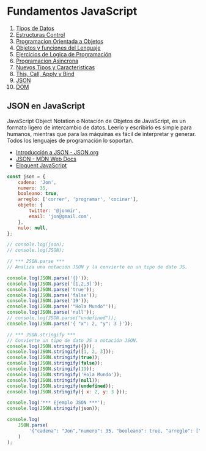 # Fundamentos JavaScript

1.  [Tipos de Datos](01_tipos_de_datos.md)
1.  [Estructuras Control](02_estructuras_control.md)
1.  [Programacion Orientada a Objetos](03_poo.md)
1.  [Objetos y funciones del Lenguaje](04_objetos_y_funciones.md)
1.  [Ejercicios de Logica de Programación](05_ejercicios_logica.md)
1.  [Programacion Asincrona](06_programacion_asincrona.md)
1.  [Nuevos Tipos y Caracteristicas](07_nuevos_tipos_y_caracteristicas.md)
1.  [This, Call, Apply y Bind](08_this_call_apply_bind.md)
1.  [JSON](09_json.md)
1.  [DOM](10_dom.md)

## JSON en JavaScript

JavaScript Object Notation o Notación de Objetos de JavaScript, es un formato ligero de intercambio de datos. Leerlo y escribirlo es simple para humanos, mientras que para las máquinas es fácil de interpretar y generar.
Todos los lenguajes de programación lo soportan.

-   [Introducción a JSON - JSON.org](https://www.json.org/json-es.html)
-   [JSON - MDN Web Docs](https://developer.mozilla.org/en-US/docs/Web/JavaScript/Reference/Global_Objects/JSON)
-   [Eloquent JavaScript](https://eloquentjavascript.net/)

```javascript
const json = {
    cadena: 'Jon',
    numero: 35,
    booleano: true,
    arreglo: ['correr', 'programar', 'cocinar'],
    objeto: {
        twitter: '@jonmir',
        email: 'jon@gmail.com',
    },
    nulo: null,
};

// console.log(json);
// console.log(JSON);

// *** JSON.parse ***
// Analiza una notación JSON y la convierte en un tipo de dato JS.

console.log(JSON.parse('{}'));
console.log(JSON.parse('[1,2,3]'));
console.log(JSON.parse('true'));
console.log(JSON.parse('false'));
console.log(JSON.parse('19'));
console.log(JSON.parse('"Hola Mundo"'));
console.log(JSON.parse('null'));
// console.log(JSON.parse("undefined"));
console.log(JSON.parse('{ "x": 2, "y": 3 }'));

// *** JSON.stringify ***
// Convierte un tipo de dato JS a notación JSON.
console.log(JSON.stringify({}));
console.log(JSON.stringify([1, 2, 3]));
console.log(JSON.stringify(true));
console.log(JSON.stringify(false));
console.log(JSON.stringify(19));
console.log(JSON.stringify('Hola Mundo'));
console.log(JSON.stringify(null));
console.log(JSON.stringify(undefined));
console.log(JSON.stringify({ x: 2, y: 3 }));

console.log('*** Ejemplo JSON ***');
console.log(JSON.stringify(json));

console.log(
    JSON.parse(
        '{"cadena": "Jon","numero": 35, "booleano": true, "arreglo": ["correr","programar","cocinar"],"objeto": {"twitter": "@jonmircha", "email": "jonmircha@gmail.com"},"nulo": null}'
    )
);
```
